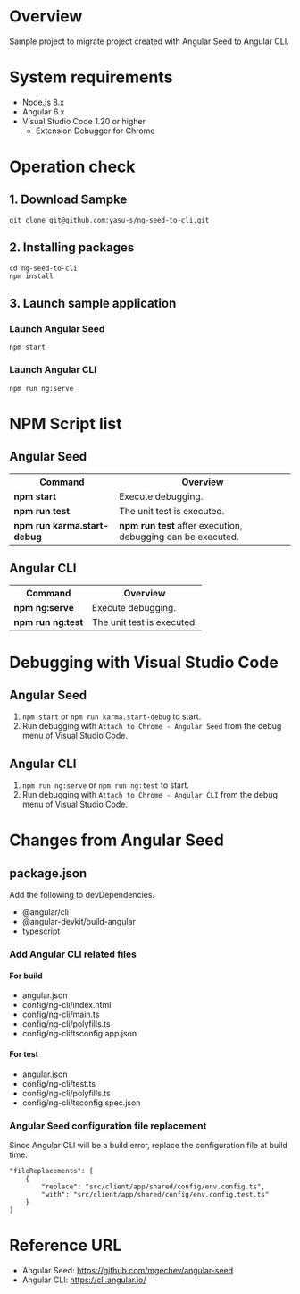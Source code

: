 # Overview  

Sample project to migrate project created with Angular Seed to Angular CLI.  

# System requirements  

* Node.js 8.x  
* Angular 6.x  
* Visual Studio Code 1.20 or higher  
  * Extension Debugger for Chrome  

# Operation check  

## 1. Download Sampke

```
git clone git@github.com:yasu-s/ng-seed-to-cli.git
```

## 2. Installing packages  

```
cd ng-seed-to-cli
npm install
```

## 3. Launch sample application  

### Launch Angular Seed

```
npm start
```

### Launch Angular CLI  

```
npm run ng:serve
```

# NPM Script list  

## Angular Seed 

<table>
    <tr>
        <th>Command</th>
        <th>Overview</th>
    </tr>
    <tr>
        <td><strong>npm start</strong></td>
        <td>Execute debugging.</td>
    </tr>
    <tr>
        <td><strong>npm run test</strong></td>
        <td>The unit test is executed.</td>
    </tr>
    <tr>
        <td><strong>npm run karma.start-debug</strong></td>
        <td><strong>npm run test</strong> after execution, debugging can be executed.</td>
    </tr>
</table>

## Angular CLI  

<table>
    <tr>
        <th>Command</th>
        <th>Overview</th>
    </tr>
    <tr>
        <td><strong>npm ng:serve</strong></td>
        <td>Execute debugging.</td>
    </tr>
    <tr>
        <td><strong>npm run ng:test</strong></td>
        <td>The unit test is executed.</td>
    </tr>
</table>

# Debugging with Visual Studio Code  

## Angular Seed 

1. `npm start` or `npm run karma.start-debug` to start.  
1. Run debugging with `Attach to Chrome - Angular Seed` from the debug menu of Visual Studio Code.  

## Angular CLI  

1. `npm run ng:serve` or `npm run ng:test` to start.  
1. Run debugging with `Attach to Chrome - Angular CLI` from the debug menu of Visual Studio Code.  

# Changes from Angular Seed  

## package.json  

Add the following to devDependencies.  

* @angular/cli  
* @angular-devkit/build-angular  
* typescript  

### Add Angular CLI related files  

#### For build  

* angular.json
* config/ng-cli/index.html
* config/ng-cli/main.ts
* config/ng-cli/polyfills.ts 
* config/ng-cli/tsconfig.app.json

#### For test  

* angular.json
* config/ng-cli/test.ts
* config/ng-cli/polyfills.ts 
* config/ng-cli/tsconfig.spec.json  

### Angular Seed configuration file replacement  

Since Angular CLI will be a build error, replace the configuration file at build time.

```
"fileReplacements": [
    {
        "replace": "src/client/app/shared/config/env.config.ts",
        "with": "src/client/app/shared/config/env.config.test.ts"
    }
]
```

# Reference URL  

* Angular Seed: https://github.com/mgechev/angular-seed  
* Angular CLI: https://cli.angular.io/  





